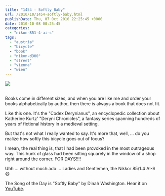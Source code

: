```yaml
---
title: "1454 - Softly Baby"
url: /2010/10/1454-softly-baby.html
publishDate: Thu, 07 Oct 2010 22:25:45 +0000
date: 2010-10-08 00:25:45
categories: 
  - "nikon-851-4-ai-s"
tags: 
  - "austria"
  - "bicycle"
  - "book"
  - "nikon-d300"
  - "street"
  - "vienna"
  - "wien"
---
```

<div class="container">
<div class="center"><a target="_blank" href="https://d25zfm9zpd7gm5.cloudfront.net/1200x1200/2010/20101007_230851_ps.jpg"><img src="https://d25zfm9zpd7gm5.cloudfront.net/0600x0600/2010/20101007_230851_ps.jpg" /></a></div>
</div>
<br />

Books come in different sizes, and when you are like me and order your books alphabetically by author, then there is always a book that does not fit.

Like this one. It's the "Codex Derynianus", an encyclopedic collection about  Katherine Kurtz' "Deryni Chronicles", a fantasy series spanning hundreds of years of fictional history in a medieval setting.

<a target="_blank" href="https://d25zfm9zpd7gm5.cloudfront.net/1200x1200/2010/20101007_175604_ps.jpg"><img style="margin: 0pt 10px 0pt 0px; float: left;" src="https://d25zfm9zpd7gm5.cloudfront.net/0150x0150/2010/20101007_175604_ps.jpg" alt="" border="0" /></a> But that's not what I really wanted to say. It's more that, well, ... do you realize how softly this bicycle goes out of focus? 

I mean, the real thing is, that I had been provoked in the most outrageous way. This hunk of glass had been sitting squarely in the window of a shop right around the corner. FOR DAYS!!!!

 Uhh ... without much ado ... Ladies and Gentlemen, the Nikkor 85/1.4 AI-S 😄

The Song of the Day is "Softly Baby" by Dinah Washington. Hear it on <a target="_blank" href="http://www.youtube.com/watch?v=nS-BH_sNM5U">YouTube</a>.
